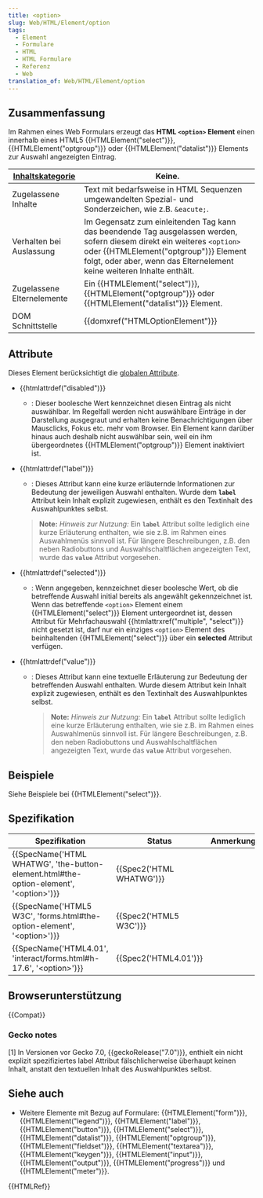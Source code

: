 ```yaml
---
title: <option>
slug: Web/HTML/Element/option
tags:
  - Element
  - Formulare
  - HTML
  - HTML Formulare
  - Referenz
  - Web
translation_of: Web/HTML/Element/option
---
```

## Zusammenfassung

Im Rahmen eines Web Formulars erzeugt das **HTML `<option>` Element** einen innerhalb eines HTML5 {{HTMLElement("select")}}, {{HTMLElement("optgroup")}} oder {{HTMLElement("datalist")}} Elements zur Auswahl angezeigten Eintrag.

| [Inhaltskategorie](/de/docs/Web/HTML/Content_categories "HTML/Content_categories") | Keine.                                                                                                                                                                                                                                               |
| ---------------------------------------------------------------------------------- | ---------------------------------------------------------------------------------------------------------------------------------------------------------------------------------------------------------------------------------------------------- |
| Zugelassene Inhalte                                                                | Text mit bedarfsweise in HTML Sequenzen umgewandelten Spezial- und Sonderzeichen, wie z.B. `&eacute;`.                                                                                                                                               |
| Verhalten bei Auslassung                                                           | Im Gegensatz zum einleitenden Tag kann das beendende Tag ausgelassen werden, sofern diesem direkt ein weiteres `<option>` oder {{HTMLElement("optgroup")}} Element folgt, oder aber, wenn das Elternelement keine weiteren Inhalte enthält. |
| Zugelassene Elternelemente                                                         | Ein {{HTMLElement("select")}}, {{HTMLElement("optgroup")}} oder {{HTMLElement("datalist")}} Element.                                                                                                                        |
| DOM Schnittstelle                                                                  | {{domxref("HTMLOptionElement")}}                                                                                                                                                                                                         |

## Attribute

Dieses Element berücksichtigt die [globalen Attribute](/de/docs/Web/HTML/Global_attributes "HTML/Global attributes").

- {{htmlattrdef("disabled")}}
  - : Dieser boolesche Wert kennzeichnet diesen Eintrag als nicht auswählbar. Im Regelfall werden nicht auswählbare Einträge in der Darstellung ausgegraut und erhalten keine Benachrichtigungen über Mausclicks, Fokus etc. mehr vom Browser. Ein Element kann darüber hinaus auch deshalb nicht auswählbar sein, weil ein ihm übergeordnetes {{HTMLElement("optgroup")}} Element inaktiviert ist.
- {{htmlattrdef("label")}}
  - : Dieses Attribut kann eine kurze erläuternde Informationen zur Bedeutung der jeweiligen Auswahl enthalten. Wurde dem **`label`** Attribut kein Inhalt explizit zugewiesen, enthält es den Textinhalt des Auswahlpunktes selbst.

  > **Note:** _Hinweis zur Nutzung:_ Ein **`label`** Attribut sollte lediglich eine kurze Erläuterung enthalten, wie sie z.B. im Rahmen eines Auswahlmenüs sinnvoll ist. Für längere Beschreibungen, z.B. den neben Radiobuttons und Auswahlschaltflächen angezeigten Text, wurde das **`value`** Attribut vorgesehen.
- {{htmlattrdef("selected")}}
  - : Wenn angegeben, kennzeichnet dieser boolesche Wert, ob die betreffende Auswahl initial bereits als angewählt gekennzeichnet ist. Wenn das betreffende `<option>` Element einem {{HTMLElement("select")}} Element untergeordnet ist, dessen Attribut für Mehrfachauswahl {{htmlattrxref("multiple", "select")}} nicht gesetzt ist, darf nur ein einziges `<option>` Element des beinhaltenden {{HTMLElement("select")}} über ein **selected** Attribut verfügen.
- {{htmlattrdef("value")}}

  - : Dieses Attribut kann eine textuelle Erläuterung zur Bedeutung der betreffenden Auswahl enthalten. Wurde diesem Attribut kein Inhalt explizit zugewiesen, enthält es den Textinhalt des Auswahlpunktes selbst.

    > **Note:** _Hinweis zur Nutzung:_ Ein **`label`** Attribut sollte lediglich eine kurze Erläuterung enthalten, wie sie z.B. im Rahmen eines Auswahlmenüs sinnvoll ist. Für längere Beschreibungen, z.B. den neben Radiobuttons und Auswahlschaltflächen angezeigten Text, wurde das **`value`** Attribut vorgesehen.

## Beispiele

Siehe Beispiele bei {{HTMLElement("select")}}.

## Spezifikation

| Spezifikation                                                                                                            | Status                           | Anmerkung |
| ------------------------------------------------------------------------------------------------------------------------ | -------------------------------- | --------- |
| {{SpecName('HTML WHATWG', 'the-button-element.html#the-option-element', '&lt;option&gt;')}} | {{Spec2('HTML WHATWG')}} |           |
| {{SpecName('HTML5 W3C', 'forms.html#the-option-element', '&lt;option&gt;')}}                     | {{Spec2('HTML5 W3C')}}     |           |
| {{SpecName('HTML4.01', 'interact/forms.html#h-17.6', '&lt;option&gt;')}}                         | {{Spec2('HTML4.01')}}     |           |

## Browserunterstützung

{{Compat}}

### Gecko notes

\[1] In Versionen vor Gecko 7.0, {{geckoRelease("7.0")}}, enthielt ein nicht explizit spezifiziertes label Attribut fälschlicherweise überhaupt keinen Inhalt, anstatt den textuellen Inhalt des Auswahlpunktes selbst.

## Siehe auch

- Weitere Elemente mit Bezug auf Formulare: {{HTMLElement("form")}}, {{HTMLElement("legend")}}, {{HTMLElement("label")}}, {{HTMLElement("button")}}, {{HTMLElement("select")}}, {{HTMLElement("datalist")}}, {{HTMLElement("optgroup")}}, {{HTMLElement("fieldset")}}, {{HTMLElement("textarea")}}, {{HTMLElement("keygen")}}, {{HTMLElement("input")}}, {{HTMLElement("output")}}, {{HTMLElement("progress")}} und {{HTMLElement("meter")}}.

{{HTMLRef}}
